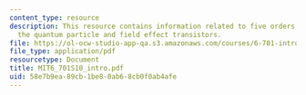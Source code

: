 ```yaml
---
content_type: resource
description: This resource contains information related to five orders of magnitude,
  the quantum particle and field effect transistors.
file: https://ol-ocw-studio-app-qa.s3.amazonaws.com/courses/6-701-introduction-to-nanoelectronics-spring-2010/58e7b9ea89cb1be80ab68cb0f0ab4afe_MIT6_701S10_intro.pdf
file_type: application/pdf
resourcetype: Document
title: MIT6_701S10_intro.pdf
uid: 58e7b9ea-89cb-1be8-0ab6-8cb0f0ab4afe
---
```

